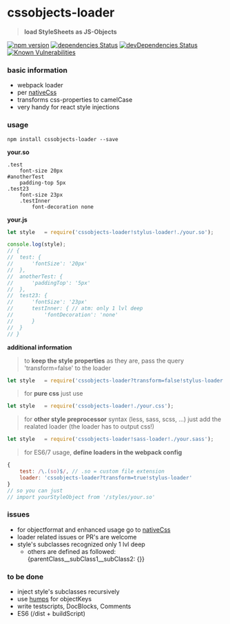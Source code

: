 # cssobjects-loader
> **load StyleSheets as JS-Objects**

[![npm version](https://badge.fury.io/js/cssobjects-loader.svg)](https://badge.fury.io/js/cssobjects-loader)
[![dependencies Status](https://david-dm.org/doubleu23/cssobjects-loader/status.svg)](https://david-dm.org/doubleu23/cssobjects-loader)
[![devDependencies Status](https://david-dm.org/doubleu23/cssobjects-loader/dev-status.svg)](https://david-dm.org/doubleu23/cssobjects-loader?type=dev)
[![Known Vulnerabilities](https://snyk.io/test/github/doubleu23/cssobjects-loader/badge.svg)](https://snyk.io/test/github/doubleu23/cssobjects-loader)  

### basic information
* webpack loader
* per [nativeCss](https://github.com/raphamorim/native-css)
* transforms css-properties to camelCase
* very handy for react style injections

### usage 
```npm install cssobjects-loader --save```

__your.so__
```Stylus
.test
	font-size 20px
#anotherTest
	padding-top 5px
.test23
	font-size 23px
    .testInner
        font-decoration none
```

__your.js__
```Javascript
let style 	= require('cssobjects-loader!stylus-loader!./your.so');

console.log(style);
// {
// 	test: {
// 		'fontSize': '20px'
// 	},
// 	anotherTest: {
// 		'paddingTop': '5px'
// 	},
// 	test23: {
// 		'fontSize': '23px'
//      testInner: { // atm: only 1 lvl deep
//          'fontDecoration': 'none'
//      }
// 	}
// }
```

__additional information__
> to __keep the style properties__ as they are, pass the query 'transform=false' to the loader  
```Javascript
let style   = require('cssobjects-loader?transform=false!stylus-loader!./your.so');
```

> for __pure css__ just use
```Javascript
let style   = require('cssobjects-loader!./your.css');
```

> for __other style preprocessor__ syntax (less, sass, scss, ...)
> just add the realated loader (the loader has to output css!)
```Javascript
let style   = require('cssobjects-loader!sass-loader!./your.sass');
```

> for ES6/7 usage, __define loaders in the webpack config__  
```Javascript
{
    test: /\.(so)$/, // .so = custom file extension
    loader: 'cssobjects-loader?transform=true!stylus-loader'
}
// so you can just
// import yourStyleObject from '/styles/your.so'
```

### issues
* for objectformat and enhanced usage go to [nativeCss](https://github.com/raphamorim/native-css)
* loader related issues or PR's are welcome
* style's subclasses recognized only 1 lvl deep
  * others are defined as followed: {parentClass__subClass1__subClass2: {}}

### to be done  
* inject style's subclasses recursively  
* use [humps](https://www.npmjs.com/package/humps) for objectKeys  
* write testscripts, DocBlocks, Comments  
* ES6 (/dist + buildScript)
